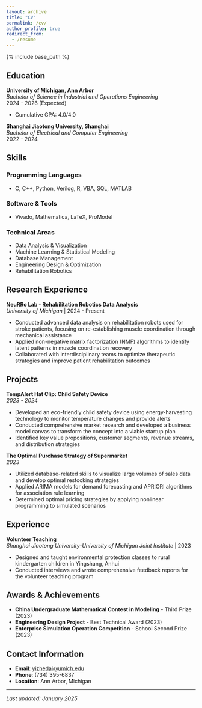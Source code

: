 ```yaml
---
layout: archive
title: "CV"
permalink: /cv/
author_profile: true
redirect_from:
  - /resume
---
```


{% include base_path %}

## Education

**University of Michigan, Ann Arbor**  
*Bachelor of Science in Industrial and Operations Engineering*  
2024 - 2026 (Expected)  
- Cumulative GPA: 4.0/4.0

**Shanghai Jiaotong University, Shanghai**  
*Bachelor of Electrical and Computer Engineering*  
2022 - 2024  

## Skills

### Programming Languages
* C, C++, Python, Verilog, R, VBA, SQL, MATLAB

### Software & Tools
* Vivado, Mathematica, LaTeX, ProModel

### Technical Areas
* Data Analysis & Visualization
* Machine Learning & Statistical Modeling
* Database Management
* Engineering Design & Optimization
* Rehabilitation Robotics

## Research Experience

**NeuRRo Lab - Rehabilitation Robotics Data Analysis**  
*University of Michigan* | 2024 - Present
* Conducted advanced data analysis on rehabilitation robots used for stroke patients, focusing on re-establishing muscle coordination through mechanical assistance
* Applied non-negative matrix factorization (NMF) algorithms to identify latent patterns in muscle coordination recovery
* Collaborated with interdisciplinary teams to optimize therapeutic strategies and improve patient rehabilitation outcomes

## Projects

**TempAlert Hat Clip: Child Safety Device**  
*2023 - 2024*
* Developed an eco-friendly child safety device using energy-harvesting technology to monitor temperature changes and provide alerts
* Conducted comprehensive market research and developed a business model canvas to transform the concept into a viable startup plan
* Identified key value propositions, customer segments, revenue streams, and distribution strategies

**The Optimal Purchase Strategy of Supermarket**  
*2023*
* Utilized database-related skills to visualize large volumes of sales data and develop optimal restocking strategies
* Applied ARIMA models for demand forecasting and APRIORI algorithms for association rule learning
* Determined optimal pricing strategies by applying nonlinear programming to simulated scenarios

## Experience

**Volunteer Teaching**  
*Shanghai Jiaotong University-University of Michigan Joint Institute* | 2023
* Designed and taught environmental protection classes to rural kindergarten children in Yingshang, Anhui
* Conducted interviews and wrote comprehensive feedback reports for the volunteer teaching program

## Awards & Achievements

* **China Undergraduate Mathematical Contest in Modeling** - Third Prize (2023)
* **Engineering Design Project** - Best Technical Award (2023)
* **Enterprise Simulation Operation Competition** - School Second Prize (2023)

## Contact Information

* **Email**: yizhedai@umich.edu
* **Phone**: (734) 395-6837
* **Location**: Ann Arbor, Michigan

---

*Last updated: January 2025*
